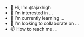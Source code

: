 - 👋 Hi, I’m @ajaxhigh
- 👀 I’m interested in ...
- 🌱 I’m currently learning ...
- 💞️ I’m looking to collaborate on ...
- 📫 How to reach me ...

<!---
ajaxhigh/ajaxhigh is a ✨ special ✨ repository because its `README.md` (this file) appears on your GitHub profile.
You can click the Preview link to take a look at your changes.
--->
